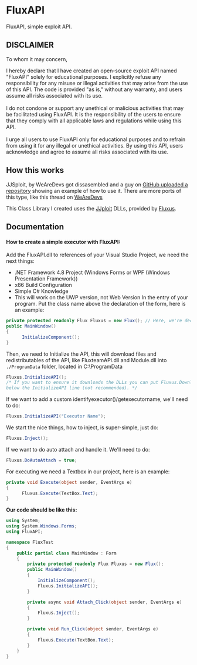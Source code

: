 # FluxAPI
FluxAPI, simple exploit API.

## DISCLAIMER
To whom it may concern,

I hereby declare that I have created an open-source exploit API named "FluxAPI" solely for educational purposes. I explicitly refuse any responsibility for any misuse or illegal activities that may arise from the use of this API. The code is provided "as is," without any warranty, and users assume all risks associated with its use.
<br><br>
I do not condone or support any unethical or malicious activities that may be facilitated using FluxAPI. It is the responsibility of the users to ensure that they comply with all applicable laws and regulations while using this API.
<br><br>
I urge all users to use FluxAPI only for educational purposes and to refrain from using it for any illegal or unethical activities. By using this API, users acknowledge and agree to assume all risks associated with its use.

## How this works
JJSploit, by WeAreDevs got dissasembled and a guy on [GitHub uploaded a repository](https://github.com/MoistMonkey420/MicrosoftRobloxFluxAPI/)
showing an example of how to use it.
There are more ports of this type, like this thread on [WeAreDevs](https://forum.wearedevs.net/t/34077)

This Class Library I created uses the [JJploit](https://wearedevs.net/dinfo/JJSploit) DLLs, provided by [Fluxus](https://fluxteam.net).

## Documentation
#### How to create a simple executor with FluxAPI:
Add the FluxAPI.dll to references of your Visual Studio Project, we need the next things:
- .NET Framework 4.8 Project (Windows Forms or WPF (Windows Presentation Framework))
- x86 Build Configuration
- Simple C# Knowledge<br>
- This will work on the UWP version, not Web Version
In the entry of your program. Put the class name above the declaration of the form, here is an example: 
```csharp
private protected readonly Flux Fluxus = new Flux(); // Here, we're declaring the API.
public MainWindow()
{
      InitializeComponent(); 
}
```

Then, we need to Initialize the API, this will download files and redistributables of the API, like FluxteamAPI.dll and Module.dll into `./ProgramData` folder, located in C:\ProgramData
```csharp
Fluxus.InitializeAPI();
/* If you want to ensure it downloads the DLLs you can put Fluxus.DownloadDLLs();
below the InitializeAPI line (not recommended). */
```
If we want to add a custom identifyexecutor()/getexecutorname, we'll need to do:
```csharp
Fluxus.InitializeAPI("Executor Name");
```

We start the nice things, how to inject, is super-simple, just do: 
```csharp
Fluxus.Inject();
```

If we want to do auto attach and handle it. We'll need to do:
```csharp
Fluxus.DoAutoAttach = true;
```

For executing we need a Textbox in our project, here is an example:

```csharp
private void Execute(object sender, EventArgs e)
{
      Fluxus.Execute(TextBox.Text);
}
```

**Our code should be like this:**
```csharp
using System;
using System.Windows.Forms;
using FluxAPI;

namespace FluxTest
{
    public partial class MainWindow : Form
    {
        private protected readonly Flux Fluxus = new Flux();
        public MainWindow()
        {
            InitializeComponent(); 
            Fluxus.InitializeAPI();
        }

        private async void Attach_Click(object sender, EventArgs e)
        {
            Fluxus.Inject();
        }

        private void Run_Click(object sender, EventArgs e)
        {
            Fluxus.Execute(TextBox.Text);
        }
    }
}
 
```